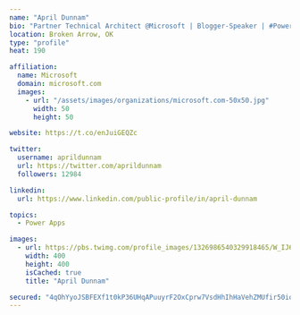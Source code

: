 ```yaml
---
name: "April Dunnam"
bio: "Partner Technical Architect @Microsoft | Blogger-Speaker | #PowerApps, #PowerAutomate, #Office365, #SharePoint | #WIT | #Karaoke Queen"
location: Broken Arrow, OK
type: "profile"
heat: 190

affiliation:
  name: Microsoft
  domain: microsoft.com
  images:
    - url: "/assets/images/organizations/microsoft.com-50x50.jpg"
      width: 50
      height: 50

website: https://t.co/enJuiGEQZc

twitter:
  username: aprildunnam
  url: https://twitter.com/aprildunnam
  followers: 12984

linkedin:
  url: https://www.linkedin.com/public-profile/in/april-dunnam

topics:
  - Power Apps

images:
  - url: https://pbs.twimg.com/profile_images/1326986540329918465/W_IJ6Ih2_400x400.jpg
    width: 400
    height: 400
    isCached: true
    title: "April Dunnam"

secured: "4qOhYyoJSBFEXf1t0kP36UHqAPuuyrF2OxCprw7VsdHhIhHaVehZMUfir50io8Ld6n9wpakwMoAwXHSTXifu9EXdx32d9VeymdH2umDd0l3i6OrH5mRY+mlBQt5qmkUwjpmnfa+EmUtNWp1RZNNlcqsBcBwdyonvbbtacDyTx4ujeYU+eeP9oIJfgZCtjIyI0ebQA9BboFiA8xnjCmAdsoODDdq0zrCuNn6HwYJZv5VCjsX3q9jLONtJsw67yBmUJ8rnLfBev6791PiKr+nRz7aPOooLIwoefQnu4kNzozWly2mxtMU0SdaaS/lx4gX7zBxu5OaVsks6m+LvZfn4aqyx4sLCzA/cfiOR4/sRoxfvb0wQKsmMGDJhhn3OS0b8S+n6/ovsVaE7eYUu8tT7q4Mmeb4oLk73y0HhRI4FeXo=;38T+tsQfG1xyY2ZZfa/xoQ=="
---
```



